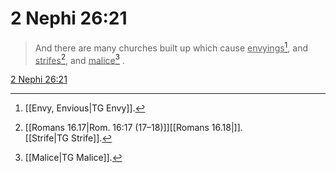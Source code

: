 # 2 Nephi 26:21

> And there are many churches built up which cause <u>envyings</u>[^a], and <u>strifes</u>[^b], and <u>malice</u>[^c] .

[2 Nephi 26:21](https://www.churchofjesuschrist.org/study/scriptures/bofm/2-ne/26?lang=eng&id=p21#p21)


[^a]: [[Envy, Envious|TG Envy]].  
[^b]: [[Romans 16.17|Rom. 16:17 (17–18)]][[Romans 16.18|]]. [[Strife|TG Strife]].  
[^c]: [[Malice|TG Malice]].  
